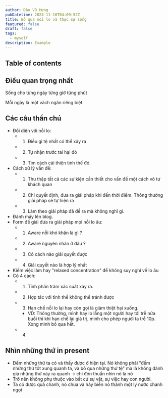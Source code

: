 ```yaml
---
author: Đào Vũ Hưng
pubDatetime: 2024-11-10T04:09:52Z
title: Bỏ qua nỗi lo và thực sự sống
featured: false
draft: false
tags:
  - myself
description: Example
---
```

## Table of contents
## Điều quan trọng nhất
Sống cho từng ngày từng giờ từng phút

Mỗi ngày là một vách ngăn riêng biệt

## Các câu thần chú
- Đối diện với nỗi lo: 
	- 1. Điều gì tệ nhất có thể xảy ra
	- 2. Tự nhận trước tai hại đó
	- 3. Tìm cách cải thiện tình thế đó.
- Cách xử lý vấn đề:
	- 1. Thu thập tất cả các sự kiện cần thiết cho vấn đề một cách vô tư khách quan
	- 2. Chỉ quyết định, đưa ra giải pháp khi đến thời điểm. Thông thường giải pháp sẽ tự hiện ra
	- 3. Làm theo giải pháp đã đề ra mà không nghĩ gì.
- Đánh máy lên blog.
- Form để giải đưa ra giải pháp mọi nỗi lo âu:
	- 1. Aware nỗi khó khăn là gì ? 
	- 2. Aware nguyên nhân ở đâu ?
	- 3. Có cách nào giải quyết được
	- 4. Giải quyết nào là hợp lý nhất
- Kiếm việc làm hay "relaxed concentration" để không suy nghĩ về lo âu
- Có 4 cách:
	- 1. Tính phần trăm xác suất xảy ra.
	- 2. Hợp tác với tình thế không thể tránh được
	- 3. Hạn chế nỗi lo lại hay còn gọi là giảm thiệt hại xuống.
		- VD: Thông thường, mình hay lo lắng một người hay tới trễ nửa buổi thì khi hạn chế lại giá trị, mình cho phép người ta trễ 10p. Xong mình bỏ qua hết.
	- 4. 
## Nhìn những thứ in present
- Đếm những thứ ta có và thấy được ở hiện tại. Nó không phải "đếm những thứ tốt xung quanh ta, và bỏ qua những thứ tệ" mà là không đánh giá những thứ xảy ra quanh -> chỉ đơn thuần nhìn nó là nó 
- Trở nên không phụ thuộc vào bất cứ sự vật, sự việc hay con người. 
- Ta có được quả chanh, nó chua và hãy biến nó thành một ly nước chanh ngọt
